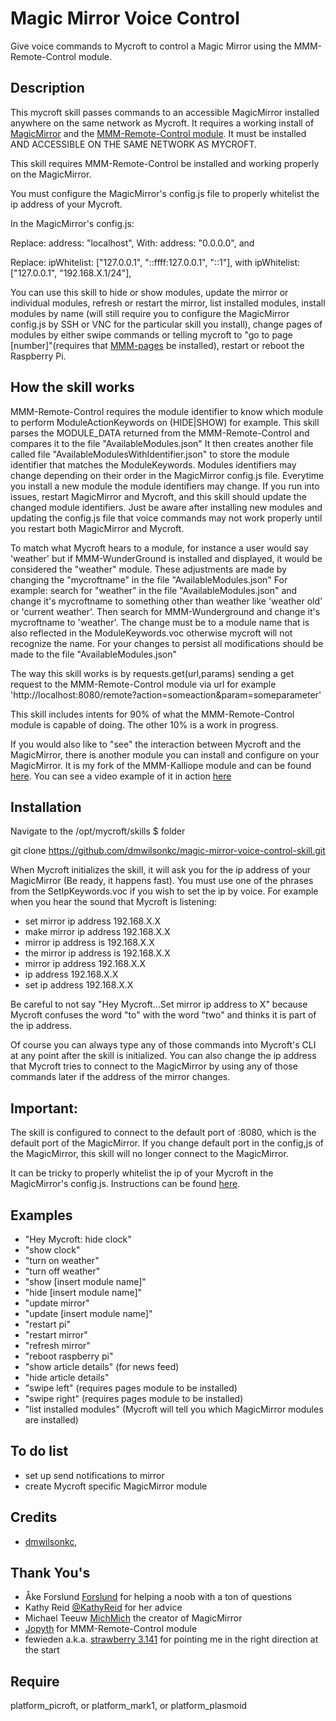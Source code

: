 # Magic Mirror Voice Control
Give voice commands to Mycroft to control a Magic Mirror using the MMM-Remote-Control module.

## Description
This mycroft skill passes commands to an accessible MagicMirror installed anywhere on the same network as Mycroft. It requires a working install of [MagicMirror](https://github.com/MichMich/MagicMirror) and the [MMM-Remote-Control module](https://github.com/Jopyth/MMM-Remote-Control). It must be installed AND ACCESSIBLE ON THE SAME NETWORK AS MYCROFT.

This skill requires MMM-Remote-Control be installed and working properly on the MagicMirror.

You must configure the MagicMirror's config.js file to properly whitelist the ip address of your Mycroft.

In the MagicMirror's config.js:

Replace: address: "localhost", With: address: "0.0.0.0", and

Replace: ipWhitelist: ["127.0.0.1", "::ffff:127.0.0.1", "::1"], with ipWhitelist: ["127.0.0.1", "192.168.X.1/24"],

You can use this skill to hide or show modules, update the mirror or individual modules,
refresh or restart the mirror, list installed modules, install modules by name (will still require you
to configure the MagicMirror config.js by SSH or VNC for the particular skill you install), change pages of modules by either swipe commands or telling mycroft to "go to page [number]"(requires that [MMM-pages](https://github.com/edward-shen/MMM-pages) be installed), restart or reboot the Raspberry Pi.

## How the skill works
MMM-Remote-Control requires the module identifier to know which module to
perform ModuleActionKeywords on (HIDE|SHOW) for example. This skill parses the MODULE_DATA returned from
the MMM-Remote-Control and compares it to the file "AvailableModules.json"
It then creates another file called file "AvailableModulesWithIdentifier.json"
to store the module identifier that matches the ModuleKeywords. Modules identifiers may change
depending on their order in the MagicMirror config.js file. Everytime you install a new module
the module identifiers may change. If you run into issues, restart MagicMirror and Mycroft,
and this skill should update the changed module identifiers. Just be aware after installing new modules
and updating the config.js file that voice commands may not work properly until you restart both
MagicMirror and Mycroft.

To match what Mycroft hears to a module, for instance a user would say
'weather' but if MMM-WunderGround is installed and displayed, it would be considered the "weather" module.
These adjustments are made by changing the "mycroftname" in the file "AvailableModules.json"
For example: search for "weather" in the file "AvailableModules.json" and change it's
mycroftname to something other than weather like 'weather old' or 'current weather'.
Then search for MMM-Wunderground and change it's mycroftname to 'weather'. The change must be
to a module name that is also reflected in the ModuleKeywords.voc otherwise mycroft will not recognize the name.
For your changes to persist all modifications should be made to the file "AvailableModules.json"

The way this skill works is by requests.get(url,params) sending a get request to the MMM-Remote-Control module via
url for example 'http://localhost:8080/remote?action=someaction&param=someparameter'

This skill includes intents for 90% of what the MMM-Remote-Control module is capable of doing. The other 10% is a work in progress.

If you would also like to "see" the interaction between Mycroft and the MagicMirror, there is another module you can install and configure on your MagicMirror. It is my fork of the MMM-Kalliope module and can be found [here](https://github.com/dmwilsonkc/MMM-kalliope). You can see a video example of it in action [here](https://www.youtube.com/watch?v=yCw5YC0Af_0)

## Installation
Navigate to the /opt/mycroft/skills $ folder

git clone https://github.com/dmwilsonkc/magic-mirror-voice-control-skill.git

When Mycroft initializes the skill, it will ask you for the ip address of your MagicMirror (Be ready, it happens fast).
You must use one of the phrases from the SetIpKeywords.voc if you wish to set the ip by voice.
For example when you hear the sound that Mycroft is listening:

* set mirror ip address 192.168.X.X
* make mirror ip address 192.168.X.X
* mirror ip address is 192.168.X.X
* the mirror ip address is 192.168.X.X
* mirror ip address 192.168.X.X
* ip address 192.168.X.X
* set ip address 192.168.X.X

Be careful to not say "Hey Mycroft...Set mirror ip address to X" because Mycroft confuses the word "to" with the word "two" and thinks it is part of the ip address.

Of course you can always type any of those commands into Mycroft's CLI at any point after the skill is initialized.
You can also change the ip address that Mycroft tries to connect to the MagicMirror by using any of those commands later if the address of the mirror changes.
## Important:
The skill is configured to connect to the default port of :8080, which is the default port of the MagicMirror. If you change default port in the config,js of the MagicMirror, this skill will no longer connect to the MagicMirror.

It can be tricky to properly whitelist the ip of your Mycroft in the MagicMirror's config.js. Instructions can be found [here](https://github.com/Jopyth/MMM-Remote-Control/issues/75).




## Examples
* "Hey Mycroft: hide clock"
* "show clock"
* "turn on weather"
* "turn off weather"
* "show [insert module name]"
* "hide [insert module name]"
* "update mirror"
* "update [insert module name]"
* "restart pi"
* "restart mirror"
* "refresh mirror"
* "reboot raspberry pi"
* "show article details" (for news feed)
* "hide article details"
* "swipe left" (requires pages module to be installed)
* "swipe right" (requires pages module to be installed)
* "list installed modules" (Mycroft will tell you which MagicMirror modules are installed)

## To do list
* set up send notifications to mirror
* create Mycroft specific MagicMirror module

## Credits
* [dmwilsonkc](https://github.com/dmwilsonkc),

## Thank You's
* Åke Forslund [Forslund](https://github.com/forslund) for helping a noob with a ton of questions
* Kathy Reid [@KathyReid](https://community.mycroft.ai/u/kathyreid/summary) for her advice
* Michael Teeuw [MichMich](https://github.com/MichMich) the creator of MagicMirror
* [Jopyth](https://github.com/Jopyth) for MMM-Remote-Control module
* fewieden a.k.a. [strawberry 3.141](https://github.com/fewieden) for pointing me in the right direction at the start


## Require
platform_picroft, or platform_mark1, or platform_plasmoid
